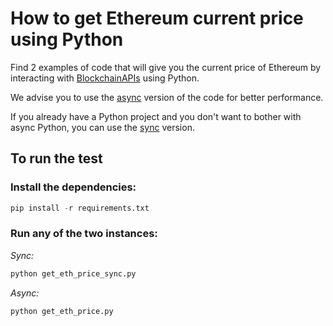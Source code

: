 # How to get Ethereum current price using Python

Find 2 examples of code that will give you the current price of
Ethereum by interacting with [BlockchainAPIs](https://www.blockchainapis.io)
using Python.

We advise you to use the [async](get_eth_price.py) version of the code for
better performance.

If you already have a Python project and you don't want to bother with
async Python, you can use the [sync](get_eth_price_sync.py) version.

## To run the test

### Install the dependencies:

```python
pip install -r requirements.txt
```

### Run any of the two instances:

_Sync:_
```bash
python get_eth_price_sync.py
```

_Async:_
```bash
python get_eth_price.py
```
